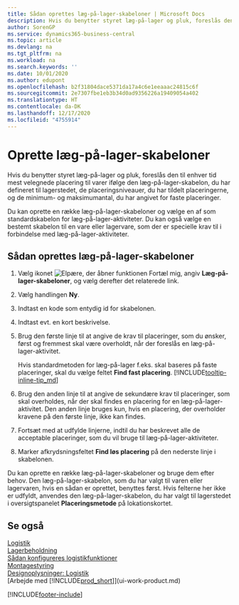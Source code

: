 ```yaml
---
title: Sådan oprettes læg-på-lager-skabeloner | Microsoft Docs
description: Hvis du benytter styret læg-på-lager og pluk, foreslås den til enhver tid mest velegnede placering til varer ifølge den læg-på-lager-skabelon, du har defineret til lagerstedet, de placeringsniveauer, du har tildelt placeringerne, og de minimum- og maksimumantal, du har angivet for faste placeringer.
author: SorenGP
ms.service: dynamics365-business-central
ms.topic: article
ms.devlang: na
ms.tgt_pltfrm: na
ms.workload: na
ms.search.keywords: ''
ms.date: 10/01/2020
ms.author: edupont
ms.openlocfilehash: b2f31804dace5371da17a4c6e1eeaaac24815c6f
ms.sourcegitcommit: 2e7307fbe1eb3b34d0ad9356226a19409054a402
ms.translationtype: HT
ms.contentlocale: da-DK
ms.lasthandoff: 12/17/2020
ms.locfileid: "4755914"
---
```

# <a name="set-up-put-away-templates"></a>Oprette læg-på-lager-skabeloner

Hvis du benytter styret læg-på-lager og pluk, foreslås den til enhver tid mest velegnede placering til varer ifølge den læg-på-lager-skabelon, du har defineret til lagerstedet, de placeringsniveauer, du har tildelt placeringerne, og de minimum- og maksimumantal, du har angivet for faste placeringer.  

Du kan oprette en række læg-på-lager-skabeloner og vælge en af som standardskabelon for læg-på-lager-aktiviteter. Du kan også vælge en bestemt skabelon til en vare eller lagervare, som der er specielle krav til i forbindelse med læg-på-lager-aktiviteter.  

## <a name="to-set-up-put-away-templates"></a>Sådan oprettes læg-på-lager-skabeloner

1. Vælg ikonet ![Elpære, der åbner funktionen Fortæl mig](media/ui-search/search_small.png "Fortæl mig, hvad du vil foretage dig"), angiv **Læg-på-lager-skabeloner**, og vælg derefter det relaterede link.  
2. Vælg handlingen **Ny**.  
3. Indtast en kode som entydig id for skabelonen.  
4. Indtast evt. en kort beskrivelse.  
5. Brug den første linje til at angive de krav til placeringer, som du ønsker, først og fremmest skal være overholdt, når der foreslås en læg-på-lager-aktivitet.

    Hvis standardmetoden for læg-på-lager f.eks. skal baseres på faste placeringer, skal du vælge feltet **Find fast placering**. [!INCLUDE[tooltip-inline-tip_md](includes/tooltip-inline-tip_md.md)]  
6. Brug den anden linje til at angive de sekundære krav til placeringer, som skal overholdes, når der skal findes en placering for en læg-på-lager-aktivitet. Den anden linje bruges kun, hvis en placering, der overholder kravene på den første linje, ikke kan findes.  
7. Fortsæt med at udfylde linjerne, indtil du har beskrevet alle de acceptable placeringer, som du vil bruge til læg-på-lager-aktiviteter.  
8. Marker afkrydsningsfeltet **Find løs placering** på den nederste linje i skabelonen.  

Du kan oprette en række læg-på-lager-skabeloner og bruge dem efter behov. Den læg-på-lager-skabelon, som du har valgt til varen eller lagervaren, hvis en sådan er oprettet, benyttes først. Hvis felterne her ikke er udfyldt, anvendes den læg-på-lager-skabelon, du har valgt til lagerstedet i oversigtspanelet **Placeringsmetode** på lokationskortet.  

## <a name="see-also"></a>Se også

[Logistik](warehouse-manage-warehouse.md)  
[Lagerbeholdning](inventory-manage-inventory.md)  
[Sådan konfigureres logistikfunktioner](warehouse-setup-warehouse.md)  
[Montagestyring](assembly-assemble-items.md)  
[Designoplysninger: Logistik](design-details-warehouse-management.md)  
[Arbejde med [!INCLUDE[prod_short](includes/prod_short.md)]](ui-work-product.md)  


[!INCLUDE[footer-include](includes/footer-banner.md)]